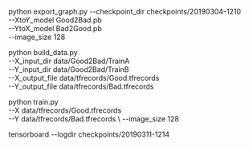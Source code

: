 



python export_graph.py --checkpoint_dir checkpoints/20190304-1210 \
                          --XtoY_model Good2Bad.pb \
                          --YtoX_model Bad2Good.pb \
                          --image_size 128



python build_data.py \
  --X_input_dir data/Good2Bad/TrainA \
  --Y_input_dir data/Good2Bad/TrainB \
  --X_output_file data/tfrecords/Good.tfrecords \
  --Y_output_file data/tfrecords/Bad.tfrecords 
  
  
python train.py  \
    --X data/tfrecords/Good.tfrecords \
    --Y data/tfrecords/Bad.tfrecords \ 
	--image_size 128
	
tensorboard --logdir checkpoints/20190311-1214

